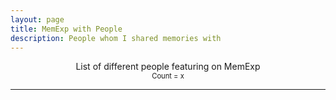 ```yaml
---
layout: page
title: MemExp with People
description: People whom I shared memories with
---
```


<html>
<head>
    <style>
        .name{
            margin-bottom: 0;
            margin-top: 1.5em;
        }
        .post{
            margin-top: -25px;
        }
        #container{
            width: 100%;
        }
        #even_container{
            width: 48%;
            float: left;
            text-overflow: ellipsis;
            overflow: hidden;
        }
         #odd_container{
            width: 48%;
            float: right;
            text-overflow: ellipsis;
            overflow: hidden;
        }
        .name{
            font-weight:700;
            text-overflow: ellipsis;
            overflow: hidden;
            /* font-size: 15px !important; */
        }
        .post{
            font-size: 15px !important;
        }
        :target {
            background-color: #faa;
        }
        @media (max-width:600px) {
            .dontLoadMobile {
                background-image: none !important;
                display: none;
            }
        }
        .namelink{
            color: black !important;
        }
    </style>
</head>
<body>
    <center>
		<span style="font-size: 1em;">List of different people featuring on MemExp</span><br>
        <span style="font-size: 0.8em;">Count = <span id="count">x</span></span>
	</center>
    <hr>
    <div id="container2">
        <div id="even_container"></div>
        <div id="odd_container"></div>
    </div>
    <script src="https://ajax.googleapis.com/ajax/libs/jquery/3.4.1/jquery.min.js"></script>
    <script type="text/javascript">
        tracker = {}
		{% for page in site.travels reversed %}
            {% unless page.url contains 'slideshow' %}
                {% assign post_number = forloop.index %}
                var post_number = {{post_number}};
                {% assign posts = page.my_arr | split: "|" %}
                {% for post in posts %}
                    var para = {{post | jsonify }};
                    var splittedAt = para.split("@");
                    if(splittedAt.length > 1){
                        for (let index = 1; index < splittedAt.length; index++) {
                            const name = splittedAt[index].split(" ")[0].replace(/(^\s*,)|(,\s*$)/g, '').trim().replace(/\.+$/, "").trim();
                            if(name.length > 0){
                                tracking_object = {
                                    "post_number": post_number,
                                    "title": {{ page.title | jsonify }},
                                    "link": "{{ site.baseurl }}{{ page.url }}",
                                    "para_number": {{forloop.index}}
                                }
                                if(name in tracker){
                                    tracker[name].push(tracking_object)
                                } else {
                                    tracker[name] = [tracking_object]
                                }
                            }
                        }
                    }
                {% endfor %}
                if("{{page.layout}}" == "post_layout"){
                    var oldTypePostText = "{{ page.content | jsonify | smartify | replace: '</', ''}}";
                    var splittedAt = oldTypePostText.split("@");
                    if(splittedAt.length > 1){
                        for (let index = 1; index < splittedAt.length; index++) {
                            var name = splittedAt[index].split(" ")[0].split("&")[0].replace(/(^\s*,)|(,\s*$)/g, '').trim().replace(/\.+$/, "").trim()
                            if(name.length > 0){
                                tracking_object = {
                                    "post_number": post_number,
                                    "title": {{ page.title | jsonify }},
                                    "link": "{{ site.baseurl }}{{ page.url }}",
                                    "para_number": ""
                                }
                                if(name in tracker){
                                    tracker[name].push(tracking_object)
                                } else {
                                    tracker[name] = [tracking_object]
                                }
                            }
                        }
                    }
                }
            {% endunless %}
        {% endfor %}
        var body_e = $("#even_container");
        var body_o = $("#odd_container");
        var count = 0;
        names = Object.keys(tracker);
        names.sort();
        for(let index = 0; index < names.length; index++){
            var name = names[index];
            var holder = $('<div class="holder" id="holder_'+name+'"></div>')
            var post = $('<div class="post" id="post_'+name+'"></div>')
            var post_numbers = [];
            var post_for_name = 0;
            for(obj in tracker[name]){
                var current_obj = tracker[name][obj];
                var current_post_number = current_obj.post_number;
                var prepend = "";
                if (current_obj.para_number > 0) prepend = "#";
                if(post_numbers.includes(current_post_number)) {
                    //repeated mention on same page
                    post.append("<a href='"+current_obj.link+"#"+current_obj.para_number+"'> "+prepend+current_obj.para_number+"</a>")
                } else {
                    post_numbers.push(current_post_number);
                    post.append("<br><a href='"+current_obj.link+"#"+current_obj.para_number+"'>"+current_obj.title+prepend+current_obj.para_number+"</a>")
                    post_for_name += 1;
                }
            }
            holder.append("<p class='name' id='"+name+"'><a href='#"+name+"' class='namelink'>"+name+"</a><span class='dontLoadMobile'> ["+post_for_name+"]</span></p>")
            holder.append(post)
            if(count % 2 == 0){
                body_e.append(holder)
            } else {
                body_o.append(holder)
            }
            count += 1;
        }
        $("#count").html(count);
    </script>
</body>
</html>
